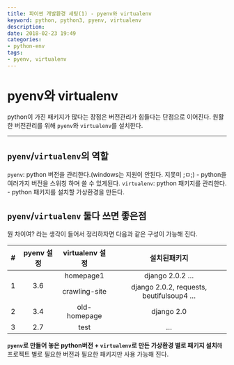 ```yaml
---
title: 파이썬 개발환경 세팅(1) - pyenv와 virtualenv
keyword: python, python3, pyenv, virtualenv
description: 
date: 2018-02-23 19:49
categories:
- python-env
tags:
- pyenv, virtualenv
---
```

# pyenv와 virtualenv
python이 가진 패키지가 많다는 장점은 버전관리가 힘들다는 단점으로 이어진다.
원활한 버전관리를 위해 `pyenv`와 `virtualenv`를 설치한다.

---

## `pyenv`/`virtualenv`의 역할
`pyenv`: python 버전을 관리한다.(windows는 지원이 안된다. 지못미 ;ㅁ;)
    - python을 여러가지 버전을 스위칭 하며 쓸 수 있게된다.
`virtualenv`: python 패키지를 관리한다.
    - python 패키지를 설치할 가상환경을 만든다.

## `pyenv`/`virtualenv` 둘다 쓰면 좋은점
뭔 차이여? 라는 생각이 들어서 정리하자면 다음과 같은 구성이 가능해 진다.
<table>
  <thead>
    <tr>
      <th style="text-align: center">#</th>
      <th style="text-align: center">pyenv  설정</th>
      <th style="text-align: center">virtualenv 설정</th>
      <th style="text-align: center">설치된패키지</th>
    </tr>
  </thead>
  <tbody>
    <tr>
      <td rowspan="2" style="text-align: center">1</td>
      <td rowspan="2" style="text-align: center">3.6</td>
      <td style="text-align: center">homepage1</td>
      <td style="text-align: center">django 2.0.2 …</td>
    </tr>
    <tr>
      <td style="text-align: center">crawling-site</td>
      <td style="text-align: center">django 2.0.2, requests, beutifulsoup4 …</td>
    </tr>
    <tr>
      <td style="text-align: center">2</td>
      <td style="text-align: center">3.4</td>
      <td style="text-align: center">old-homepage</td>
      <td style="text-align: center">django 2.0</td>
    </tr>
    <tr>
      <td style="text-align: center">3</td>
      <td style="text-align: center">2.7</td>
      <td style="text-align: center">test</td>
      <td style="text-align: center">…</td>
    </tr>
  </tbody>
</table>

**`pyenv`로 만들어 놓은 python버전 + `virtualenv`로 만든 가상환경 별로 패키지 설치**해 프로젝트 별로 필요한 버전과 필요한 패키지만 사용 가능해 진다.
